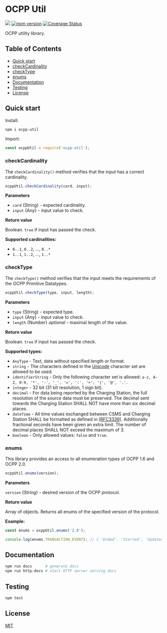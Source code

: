 # OCPP Util

![](https://github.com/romfrolov/ocpp-util/workflows/build/badge.svg) [![npm version](https://badge.fury.io/js/ocpp-util.svg)](https://badge.fury.io/js/ocpp-util) [![Coverage Status](https://coveralls.io/repos/github/romfrolov/ocpp-util/badge.svg?branch=master)](https://coveralls.io/github/romfrolov/ocpp-util?branch=master)

OCPP utility library.

## Table of Contents

- [Quick start](#quick-start)
 - [checkCardinality](#checkcardinality)
 - [checkType](#checkType)
 - [enums](#enums)
- [Documentation](#documentation)
- [Testing](#testing)
- [License](#license)

## Quick start

Install:

```bash
npm i ocpp-util
```

Import:

```js
const ocppUtil = require('ocpp-util');
```

### checkCardinality

The `checkCardinality()` method verifies that the input has a correct cardinality.

```js
ocppUtil.checkCardinality(card, input);
```

**Parameters**

- `card` {String} - expected cardinality.
- `input` {Any} - input value to check.

**Return value**

Boolean. `true` if input has passed the check.

**Supported cardinalities:**
- `0..1`, `0..2`, ..., `0..*`
- `1..1`, `1..2`, ..., `1..*`

### checkType

The `checkType()` method verifies that the input meets the requirements of the OCPP Primitive Datatypes.

```js
ocppUtil.checkType(type, input, length);
```

**Parameters**

- `type` {String} - expected type.
- `input` {Any} - input value to check.
- `length` {Number} *optional* - maximal length of the value.

**Return value**

Boolean. `true` if input has passed the check.

**Supported types:**
- `AnyType` - Text, data without specified length or format.
- `string` - The characters defined in the [Unicode](http://www.unicode.org/versions/Unicode10.0.0/) character set are allowed to be used.
- `identifierString` - Only the following character set is allowed: `a-z, A-Z, 0-9, '*', '-', '_', '=', ':', '+', '|', '@', '.'`.
- `integer` - 32 bit (31 bit resolution, 1 sign bit).
- `decimal` - For data being reported by the Charging Station, the full resolution of the source data must be
preserved. The decimal sent towards the Charging Station SHALL NOT have more than six
decimal places.
- `dateTime` - All time values exchanged between CSMS and Charging Station SHALL be formatted as
defined in [[RFC3339]](https://tools.ietf.org/html/rfc3339). Additionally fractional seconds have been given an extra limit. The
number of decimal places SHALL NOT exceed the maximum of 3.
- `boolean` - Only allowed values: `false` and `true`.

### enums

This library provides an access to all enumeration types of OCPP 1.6 and OCPP 2.0.

```js
ocppUtil.enums(version);
```

**Parameters**

`version` {String} - desired version of the OCPP protocol.

**Return value**

Array of objects. Returns all enums of the specified version of the protocol.

**Example:**

```js
const enums = ocppUtil.enums('2.0');

console.log(enums.TRANSACTION_EVENT); // [ 'Ended', 'Started', 'Updated' ]
```

## Documentation

```bash
npm run docs      # generate docs
npm run http-docs # start HTTP server serving docs
```

## Testing

```bash
npm test
```

## License

[MIT](./LICENSE)
